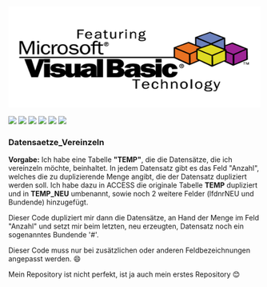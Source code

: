 ![](https://github.com/mookwi/Datensaetze_Vereinzeln/blob/main/VBA_600x240.png)

![](https://img.shields.io/github/stars/mookwi/Datensaetze_Vereinzeln.svg)
![](https://img.shields.io/github/forks/mookwi/Datensaetze_Vereinzeln.svg) 
![](https://img.shields.io/github/tag/mookwi/Datensaetze_Vereinzeln.svg)
![](https://img.shields.io/github/release/mookwi/Datensaetze_Vereinzeln.svg)
![](https://img.shields.io/github/issues/mookwi/Datensaetze_Vereinzeln.svg)
![](https://img.shields.io/bower/v/Datensaetze_Vereinzeln.svg)

### Datensaetze_Vereinzeln
**Vorgabe:** Ich habe eine Tabelle **"TEMP"**, die die Datensätze, die ich vereinzeln möchte, beinhaltet. 
In jedem Datensatz gibt es das Feld "Anzahl", welches die zu duplizierende Menge angibt, die der
Datensatz dupliziert werden soll. Ich habe dazu in ACCESS die originale Tabelle **TEMP** dupliziert und
in **TEMP_NEU** umbenannt, sowie noch 2 weitere Felder (lfdnrNEU und Bundende) hinzugefügt.

Dieser Code dupliziert mir dann die Datensätze, an Hand der Menge im Feld "Anzahl" und setzt mir
beim letzten, neu erzeugten, Datensatz noch ein sogenanntes Bundende '#'.

Dieser Code muss nur bei zusätzlichen oder anderen Feldbezeichnungen angepasst werden. 😄

Mein Repository ist nicht perfekt, ist ja auch mein erstes Repository 😊
